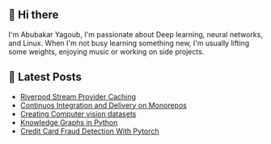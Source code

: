 ## 👋 Hi there

I'm Abubakar Yagoub, I'm passionate about Deep learning, neural networks, and
Linux. When I'm not busy learning something new, I'm usually lifting some
weights, enjoying music or working on side projects.

## 📩 Latest Posts

<!-- BLOG-POST-LIST:START -->

- [Riverpod Stream Provider Caching](https://blacksuan19.dev/blog/riverpod-stream-provider-caching/)
- [Continuos Integration and Delivery on Monorepos](https://blacksuan19.dev/blog/github-actions-monorepos/)
- [Creating Computer vision datasets](https://blacksuan19.dev/blog/creating-datasets/)
- [Knowledge Graphs in Python](https://blacksuan19.dev/projects/Knowledge_Graphs/)
- [Credit Card Fraud Detection With Pytorch](https://blacksuan19.dev/projects/credit-card-fraud-detection-with-pytorch/)
<!-- BLOG-POST-LIST:END -->
